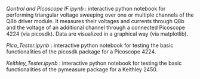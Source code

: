_Qontrol and Picoscope IF.ipynb_ : interactive python notebook for performing triangular voltage sweeping over one or multiple channels of the Q8b driver module. It measures their voltages and currents through Q8b and the voltage of an additional channel through a connected Picoscope 4224 (via picosdk). Data are visualized in a graphical way (via matplotlib).

_Pico_Tester.ipynb_ : interactive python notebook for testing the basic functionalities of the picosdk package for a Picoscope 4224.

_Keithley_Tester.ipynb_ : interactive python notebook for testing the basic functionalities of the pymeasure package for a Keithley 2450. 
